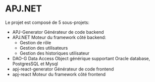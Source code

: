 # APJ.NET
Le projet est composé de 5 sous-projets:
  - APJ-Generator
    Générateur de code backend
  - APJ.NET
    Moteur du framework côté backend:
      - Gestion de rôle
      - Gestion des utilisateurs
      - Gestion des historiques utilisateur
  - DAO-G
    Data Access Object générique supportant Oracle database, PostgresSQL et Mysql
  - apj-react-generator
    Générateur de code frontend
  - apj-react
    Moteur du framework côté frontend
